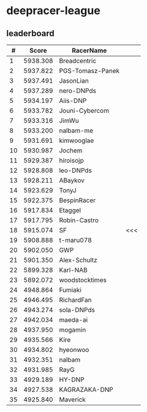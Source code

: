 # deepracer-league

## leaderboard

<!-- leaderboard -->
| # | Score | RacerName |   |
| - | ----- | --------- | - |
| 1 | 5938.308 | Breadcentric | |
| 2 | 5937.822 | PGS-Tomasz-Panek | |
| 3 | 5937.491 | JasonLian | |
| 4 | 5937.289 | nero-DNPds | |
| 5 | 5934.197 | Aiis-DNP | |
| 6 | 5933.782 | Jouni-Cybercom | |
| 7 | 5933.316 | JimWu | |
| 8 | 5933.200 | nalbam-me | |
| 9 | 5931.691 | kimwooglae | |
| 10 | 5930.987 | Jochem | |
| 11 | 5929.387 | hiroisojp | |
| 12 | 5928.808 | leo-DNPds | |
| 13 | 5928.211 | ABaykov | |
| 14 | 5923.629 | TonyJ | |
| 15 | 5922.375 | BespinRacer | |
| 16 | 5917.834 | Etaggel | |
| 17 | 5917.795 | Robin-Castro | |
| 18 | 5915.074 | SF | <<< |
| 19 | 5908.888 | t-maru078 | |
| 20 | 5902.050 | GWP | |
| 21 | 5901.350 | Alex-Schultz | |
| 22 | 5899.328 | Karl-NAB | |
| 23 | 5892.072 | woodstocktimes | |
| 24 | 4948.864 | Fumiaki | |
| 25 | 4946.495 | RichardFan | |
| 26 | 4943.274 | sola-DNPds | |
| 27 | 4942.034 | maeda-ai | |
| 28 | 4937.950 | mogamin | |
| 29 | 4935.566 | Kire | |
| 30 | 4934.802 | hyeonwoo | |
| 31 | 4932.351 | nalbam | |
| 32 | 4931.985 | RayG | |
| 33 | 4929.189 | HY-DNP | |
| 34 | 4927.538 | KAGRAZAKA-DNP | |
| 35 | 4925.840 | Maverick | |
